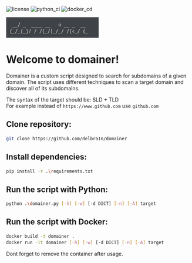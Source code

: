 ![license](https://img.shields.io/badge/License-GNU_GPLv3-blue)
![python_ci](https://github.com/delsyst0m/domainer/actions/workflows/python.yml/badge.svg)
![docker_cd](https://github.com/delsyst0m/domainer/actions/workflows/docker.yml/badge.svg)

<img src="./domainer.png" width="50%">

# Welcome to domainer!

Domainer is a custom script designed to search for subdomains of a given domain. 
The script uses different techniques to scan a target domain and discover all of its subdomains. 

The syntax of the target should be: SLD + TLD \
For example instead of `https://www.github.com` use `github.com`

## Clone repository:
```bash
git clone https://github.com/delbra1n/domainer
```

## Install dependencies:
```bash
pip install -r .\requirements.txt
```

## Run the script with Python:
```bash
python .\domainer.py [-h] [-w] [-d DICT] [-n] [-A] target
```

## Run the script with Docker:
```bash
docker build -t domainer .
docker run -it domainer [-h] [-w] [-d DICT] [-n] [-A] target
```
Dont forget to remove the container after usage.
